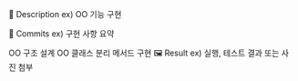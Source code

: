 📝 Description
ex) OO 기능 구현

💽 Commits
ex) 구현 사항 요약

OO 구조 설계
OO 클래스 분리
메서드 구현
🖼 Result
ex) 실행, 테스트 결과 또는 사진 첨부